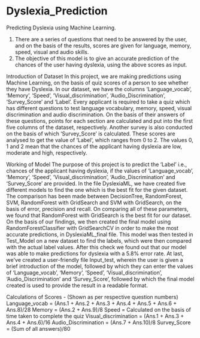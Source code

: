 # Dyslexia_Prediction

Predicting Dyslexia using Machine Learning.

1. There are a series of questions that need to be answered by the user, and on the basis of the results, scores are given for language, memory, speed, visual and audio skills. 
2. The objective of this model is to give an accurate prediction of the chances of the user having dyslexia, using the above scores as input.

Introduction of Dataset
In this project, we are making predictions using Machine Learning, on the basis of quiz scores of a person to see whether they have Dyslexia. In our dataset, we have the columns ‘Language_vocab’, ‘Memory’, ‘Speed’, ‘Visual_discrimination’, ‘Audio_Discrimination’, ‘Survey_Score’ and ‘Label’. Every applicant is required to take a quiz which has different questions to test language vocabulary, memory, speed, visual discrimination and audio discrimination. On the basis of their answers of these questions, points for each section are calculated and put into the first five columns of the dataset, respectively. Another survey is also conducted on the basis of which ‘Survey_Score’ is calculated. These scores are analysed to get the value of ‘Label’, which ranges from 0 to 2. The values 0, 1 and 2 mean that the chances of the applicant having dyslexia are low, moderate and high, respectively.

Working of Model
The purpose of this project is to predict the ‘Label’ i.e., chances of the applicant having dyslexia, if the values of ‘Language_vocab’, ‘Memory’, ‘Speed’, ‘Visual_discrimination’, ‘Audio_Discrimination’ and ‘Survey_Score’ are provided. In the file DyslexiaML, we have created five different models to find the one which is the best fit for the given dataset. The comparison has been made between DecisionTree, RandomForest, SVM, RandomForest with GridSearch and SVM with GridSearch, on the basis of error, precision and recall. On comparing all of these parameters, we found that RandomForest with GridSearch is the best fit for our dataset.
On the basis of our findings, we then created the final model using RandomForestClassifier with GridSearchCV in order to make the most accurate predictions, in DyslexiaML_final file.
This model was then tested in Test_Model on a new dataset to find the labels, which were then compared with the actual label values. After this check we found out that our model was able to make predictions for dyslexia with a 5.8% error rate.
At last, we've created a user-friendly file Input_test, wherein the user is given a brief introduction of the model, followed by which they can enter the values of ‘Language_vocab’, ‘Memory’, ‘Speed’, ‘Visual_discrimination’, ‘Audio_Discrimination’ and ‘Survey_Score’, followed by which the final model created is used to provide the result in a readable format.

Calculations of Scores -
(Shown as per respective question numbers)
Language_vocab = (Ans.1 + Ans.2 + Ans.3 + Ans.4 + Ans.5 + Ans.6 + Ans.8)/28
Memory = (Ans.2 + Ans.9)/8
Speed = Calculated on the basis of time taken to complete the quiz
Visual_discrimination = (Ans.1 + Ans.3 + Ans.4 + Ans.6)/16
Audio_Discrimination = (Ans.7 + Ans.10)/8
Survey_Score = (Sum of all answers)/80
